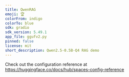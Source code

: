 ```yaml
---
title: QwenRAG
emoji: 🏆
colorFrom: indigo
colorTo: blue
sdk: gradio
sdk_version: 5.49.1
app_file: ggufv2.py
pinned: false
license: mit
short_description: Qwen2.5-0.5B-Q4 RAG demo
---
```


Check out the configuration reference at https://huggingface.co/docs/hub/spaces-config-reference
